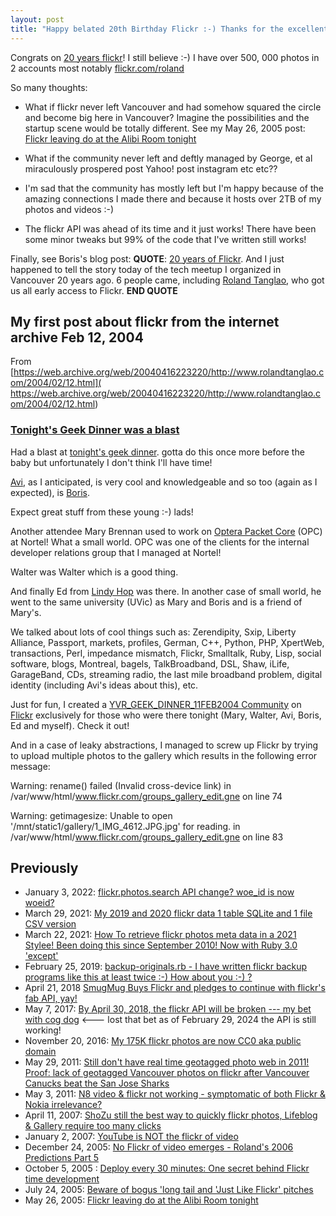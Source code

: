 ```yaml
---
layout: post
title: "Happy belated 20th Birthday Flickr :-) Thanks for the excellent API and storing my 500,000 photos"
---
```

Congrats on [20 years flickr](https://blog.flickr.net/en/2024/02/02/20-years-of-significant-moments-in-flickrs-development/)! I still believe :-)  I have over 500, 000 photos in 2 accounts most notably [flickr.com/roland](https://www.flickr.com/photos/roland)

So many thoughts:

* What if flickr never left Vancouver and had somehow squared the circle and become big here in Vancouver?  Imagine the possibilities and the startup scene would be totally different. See my May 26,  2005 post: [ Flickr leaving do at the Alibi Room tonight](http://rolandtanglao.com/2005/05/26/flickr-leaving-do-at-the-alibi-room-tonight/)        

* What if the community never left and deftly managed by George, et al miraculously prospered post Yahoo! post instagram etc etc??

* I'm sad that the community has mostly left but I'm happy because of the amazing connections I made there and because it hosts over 2TB of my photos and videos :-)

* The flickr API was ahead of its time and it just works! There have been some minor tweaks but 99% of the code that I've written still works!

Finally, see Boris's blog post: **QUOTE**:  [20 years of Flickr](https://blog.flickr.net/en/2024/02/02/20-years-of-significant-moments-in-flickrs-development/). And I just happened to tell the story today of the tech meetup I  organized in Vancouver 20 years ago. 6 people came, including [Roland Tanglao](http://rolandtanglao.com/), who got us all early access to Flickr. **END QUOTE**

## My first post about flickr from the internet archive Feb 12, 2004

From [https://web.archive.org/web/20040416223220/http://www.rolandtanglao.com/2004/02/12.html]( https://web.archive.org/web/20040416223220/http://www.rolandtanglao.com/2004/02/12.html)

### [Tonight's Geek Dinner was a blast](https://web.archive.org/web/20040416223220/http://www.rolandtanglao.com/2004/02/12.html#a6329)

Had a blast at [tonight's geek dinner](https://web.archive.org/web/20040416223220/http://www.rolandtanglao.com/2004/02/11.html#a6327).  gotta do this once more before the baby but unfortunately I don't think I'll have time!

[Avi](https://web.archive.org/web/20040416223220/http://www.cincomsmalltalk.com/userblogs/avi/blogView), as I anticipated, is very cool and knowledgeable and so too (again as I expected), is [Boris](https://web.archive.org/web/20040416223220/http://bmannconsulting.com/).

Expect great stuff from these young :-) lads!

Another attendee Mary Brennan used to work on [Optera Packet Core](https://web.archive.org/web/20040416223220/http://www.nwfusion.com/edge/news/2001/0720opc.html) (OPC) at Nortel! What a small world.  OPC was one of  the clients for  the internal developer relations group that I managed at Nortel!

Walter was Walter which is a good thing.

And finally Ed from [Lindy Hop](https://web.archive.org/web/20040416223220/http://www.savoystyle.com/history.html) was there.  In another case of small world, he went to the same university (UVic) as Mary and Boris and is a friend of Mary's.

We talked about lots of cool things such as: Zerendipity, Sxip,  Liberty Alliance, Passport, markets,  profiles, German,  C++, Python,  PHP, XpertWeb, transactions, Perl, impedance mismatch, Flickr,  Smalltalk, Ruby, Lisp, social software, blogs, Montreal, bagels,  TalkBroadband, DSL, Shaw, iLife, GarageBand, CDs, streaming radio, the  last mile broadband problem, digital identity (including Avi's ideas  about this), etc.

Just for fun, I created a [YVR_GEEK_DINNER_11FEB2004 Community](https://web.archive.org/web/20040416223220/http://www.flickr.com/groups_view.gne?id=35034356605@N01) on [Flickr](https://web.archive.org/web/20040416223220/http://flickr.com/) exclusively for those who were there tonight (Mary, Walter, Avi, Boris, Ed and myself).  Check it out!

And in a case of leaky abstractions, I managed to screw up Flickr by trying to upload multiple photos to the gallery  which results in  the following error message:

Warning: rename() failed (Invalid cross-device link) in /var/www/html/www.flickr.com/groups_gallery_edit.gne on line 74

Warning: getimagesize: Unable to open  '/mnt/static1/gallery/1_IMG_4612.JPG.jpg' for reading. in  /var/www/html/www.flickr.com/groups_gallery_edit.gne on line 83

## Previously

* January 3, 2022:  [flickr.photos.search API change? woe_id is now woeid?](http://rolandtanglao.com/2022/01/03/p1-flickr-api-change-woeid-not-woe_id/)        
* March 29, 2021: [My 2019 and 2020 flickr data 1 table SQLite and 1 file CSV version](http://rolandtanglao.com/2021/03/29/p1-roland-flickr-metadata-2019-2020-one-table-sqlite-csv/)        
* March 22, 2021:  [How To retrieve flickr photos meta data in a 2021 Stylee! Been doing this since September 2010! Now with Ruby 3.0 'except'](http://rolandtanglao.com/2021/03/22/p1-getting-all-flickr-meta-data-2021-style-been-doing-this-since-2010/)        
* February 25, 2019: [backup-originals.rb - I have written flickr backup programs like this at least twice :-) How about you :-) ?](http://rolandtanglao.com/2019/02/25/p1-i-have-written-flickr-backup-programs-twice-how-about-you/)        
* April 21, 2018 [SmugMug Buys Flickr and pledges to continue with flickr's fab API, yay!](http://rolandtanglao.com/2018/04/21/smugmug-buys-flickr-pledges-to-keep-api/)        
* May 7, 2017: [By April 30, 2018, the flickr API will be broken --- my bet with cog dog](http://rolandtanglao.com/2017/05/07/p1-cogdog-bet-flickr-api-broken-by-april-30-2018/)        <--- lost that bet as of February 29, 2024 the API is still working!
* November 20, 2016: [My 175K flickr photos are now CC0 aka public domain](http://rolandtanglao.com/2016/11/20/p1-My-175K-flickr-photos-are-now-CC0-aka-public-domain/)        
* May 29, 2011: [Still  don't have real time geotagged photo web in 2011! Proof: lack of  geotagged Vancouver photos on flickr after Vancouver Canucks beat the  San Jose Sharks](http://rolandtanglao.com/2011/05/29/still-dont-have-real-time-geotagged-photo-web-in-2011-proof-lack-of-geotagged-vancouver-photos-on-flickr-after-vancouver-canucks-beat-the-san-jose-sharks/)        
* May 3, 2011:  [N8 video & flickr not working - symptomatic of both Flickr & Nokia irrelevance?](http://rolandtanglao.com/2011/05/03/n8-video-and-flickr-not-working-symptomatic-of-both-flickr-and-nokia-irrelevance/)        
* April 11, 2007: [ShoZu still the best way to quickly flickr photos, Lifeblog &  Gallery require too many clicks](http://rolandtanglao.com/2007/04/11/shozu-still-the-best-way-to-quickly-flickr-photos-lifeblog-and-gallery-require-too-many-clicks/)        
* January 2, 2007: [YouTube is NOT the flickr of video](http://rolandtanglao.com/2007/01/02/youtube-is-not-the-flickr-of-video/)        
* December 24, 2005: [No Flickr of video emerges - Roland's 2006 Predictions Part 5](http://rolandtanglao.com/2005/12/24/no-flickr-of-video-emerges-rolands-2006-predictions-part-5/)        
* October 5, 2005 : [ Deploy every 30 minutes: One secret behind Flickr time development](http://rolandtanglao.com/2005/10/02/deploy-every-30-minutes-one-secret-behind-flickr-time-development/)     
* July 24, 2005: [ Beware of bogus 'long tail and  'Just Like Flickr' pitches](http://rolandtanglao.com/2005/07/24/beware-of-bogus-long-tail-and-just-like-flickr-pitches/) 
* May 26, 2005: [ Flickr leaving do at the Alibi Room tonight](http://rolandtanglao.com/2005/05/26/flickr-leaving-do-at-the-alibi-room-tonight/)        

